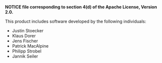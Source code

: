 **NOTICE file corresponding to section 4(d) of the Apache License, Version 2.0.**                                                

This product includes software developed by the following individuals:
- Justin Stoecker
- Klaus Dorer
- Jens Fischer
- Patrick MacAlpine
- Philipp Strobel
- Jannik Seiler

